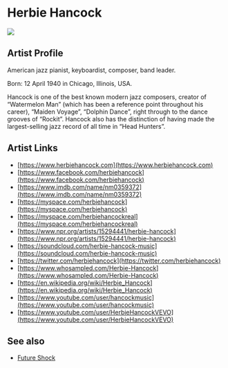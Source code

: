 # Herbie Hancock

![](../../asssets/artists/Herbie_Hancock.png)

## Artist Profile

American jazz pianist, keyboardist, composer, band leader. 

Born: 12 April 1940 in Chicago, Illinois, USA. 

Hancock is one of the best known modern jazz composers, creator of “Watermelon Man” (which has been a reference point throughout his career), “Maiden Voyage”, “Dolphin Dance”, right through to the dance grooves of “Rockit”. Hancock also has the distinction of having made the largest-selling jazz record of all time in “Head Hunters”. 

## Artist Links

- [https://www.herbiehancock.com](https://www.herbiehancock.com)
- [https://www.facebook.com/herbiehancock](https://www.facebook.com/herbiehancock)
- [https://www.imdb.com/name/nm0359372](https://www.imdb.com/name/nm0359372)
- [https://myspace.com/herbiehancock](https://myspace.com/herbiehancock)
- [https://myspace.com/herbiehancockreal](https://myspace.com/herbiehancockreal)
- [https://www.npr.org/artists/15294441/herbie-hancock](https://www.npr.org/artists/15294441/herbie-hancock)
- [https://soundcloud.com/herbie-hancock-music](https://soundcloud.com/herbie-hancock-music)
- [https://twitter.com/herbiehancock](https://twitter.com/herbiehancock)
- [https://www.whosampled.com/Herbie-Hancock](https://www.whosampled.com/Herbie-Hancock)
- [https://en.wikipedia.org/wiki/Herbie_Hancock](https://en.wikipedia.org/wiki/Herbie_Hancock)
- [https://www.youtube.com/user/hancockmusic](https://www.youtube.com/user/hancockmusic)
- [https://www.youtube.com/user/HerbieHancockVEVO](https://www.youtube.com/user/HerbieHancockVEVO)


## See also

- [Future Shock](Herbie_Hancock-Future_Shock.md)
